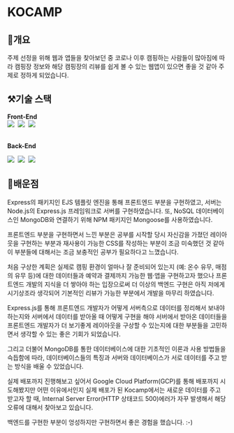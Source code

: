 
# KOCAMP

## 🌱개요
주제 선정을 위해 웹과 앱들을 찾아보던 중 코로나 이후 캠핑하는 사람들이 많아짐에 따라 캠핑장 정보와 해당 캠핑장의 리뷰를 쉽게 볼 수 있는 웹앱이 있으면 좋을 것 같아 주제로 정하게 되었습니다.

## ⚒️기술 스택
<b>Front-End</b>
<br>
<img src="https://img.shields.io/badge/HTML-E34F26?style=flat-square&logo=HTML5&logoColor=white"/>&nbsp;&nbsp;<img src="https://img.shields.io/badge/CSS-1572B6?style=flat-square&logo=CSS3&logoColor=white"/>&nbsp;&nbsp;<img src="https://img.shields.io/badge/JavaScript-F7DF1E?style=flat-square&logo=JavaScript&logoColor=white"/>

<br>
<b>Back-End</b>
<br>
<p><img src="https://img.shields.io/badge/Node.js-339933?style=flat-square&logo=Node.js&logoColor=white"/>&nbsp;&nbsp;<img src="https://img.shields.io/badge/Express-000000?style=flat-square&logo=Express&logoColor=white"/>&nbsp;&nbsp;<img src="https://img.shields.io/badge/MongoDB-47A248?style=flat-square&logo=MongoDB&logoColor=white"/></p>

## 📖배운점
Express의 패키지인 EJS 템플릿 엔진을 통해 프론트엔드 부분을 구현하였고, 서버는 Node.js의 Express.js 프레임워크로 서버를 구현하였습니다. 또, NoSQL 데이터베이스인 MongoDB와 연결하기 위해 NPM 패키지인 Mongoose를 사용하였습니다.

프론트엔드 부분을 구현하면서 느낀 부분은 공부를 시작할 당시 자신감을 가졌던 레이아웃을 구현하는 부분과 재사용이 가능한 CSS를 작성하는 부분이 조금 미숙했던 것 같아 이 부분들에 대해서는 조금 보충적인 공부가 필요하다고 느꼈습니다.

처음 구상한 계획은 실제로 캠핑 환경이 얼마나 잘 준비되어 있는지 (예: 온수 유무, 매점의 유무 등)에 대한 데이터들과 예약과 결제까지 가능한 웹·앱을 구현하고자 했으나 프론트엔드 개발의 지식을 더 쌓아야 하는 입장으로써 더 이상의 백엔드 구현은 아직 저에게 시기상조라 생각되어 기본적인 리뷰가 가능한 부분에서 개발을 마무리 하였습니다.

Express.js를 통해 프론트엔드 개발자가 어떻게 서버측으로 데이터를 정리해서 보내야 하는지와 서버에서 데이터를 받아올 때 어떻게 구현을 해야 서버에서 받아온 데이터들을 프론트엔드 개발자가 더 보기좋게 레이아웃을 구상할 수 있는지에 대한 부분들을 고민하면서 생각할 수 있는 좋은 기회가 되었습니다.

그리고 더불어 MongoDB를 통한 데이터베이스에 대한 기초적인 이론과 사용 방법들을 슥듭함에 따라,  데이터베이스들의 특징과 서버와 데이터베이스가 서로 데이터를 주고 받는 방식을 배울 수 있었습니다.

실제 배포까지 진행해보고 싶어서 Google Cloud Platform(GCP)를 통해 배포까지 시도해봤지만 어떤 이유에서인지 실제 배포가 된 Kocamp에서는 새로운 데이터를 주고 받고자 할 때, Internal Server Error(HTTP 상태코드 500)에러가 자꾸 발생해서 해당 오류에 대해서 찾아보고 있습니다.

백엔드를 구현한 부분이 엉성하지만 구현하면서 좋은 경험을 했습니다. :-)